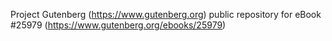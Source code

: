 Project Gutenberg (https://www.gutenberg.org) public repository for eBook #25979 (https://www.gutenberg.org/ebooks/25979)
